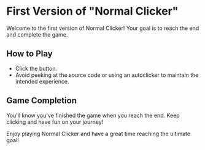# First Version of "Normal Clicker"

Welcome to the first version of Normal Clicker! Your goal is to reach the end and complete the game.

## How to Play

- Click the button.
- Avoid peeking at the source code or using an autoclicker to maintain the intended experience.

## Game Completion

You'll know you've finished the game when you reach the end. Keep clicking and have fun on your journey!

Enjoy playing Normal Clicker and have a great time reaching the ultimate goal!
